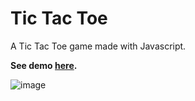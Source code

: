 # Tic Tac Toe
A Tic Tac Toe game made with Javascript.

<b>See demo [here](https://oriodev.github.io/tictactoe/).</b>

![image](https://user-images.githubusercontent.com/93719767/211164568-64996f80-d2d7-488b-863a-74e402d5777b.png)
